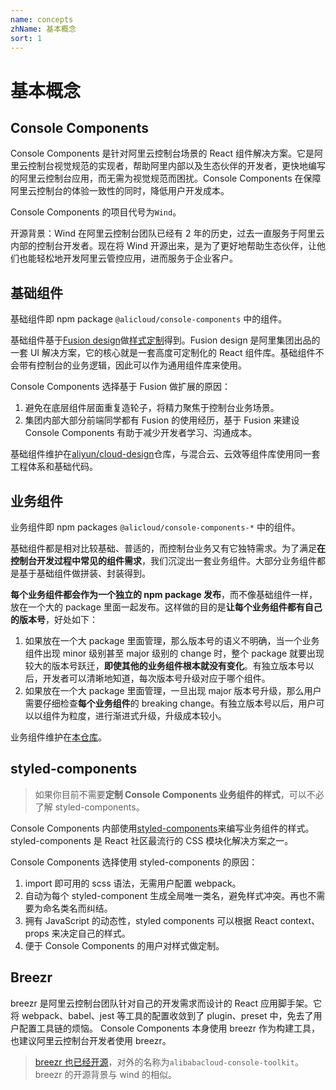 ```yaml
---
name: concepts
zhName: 基本概念
sort: 1
---
```


# 基本概念

## Console Components

Console Components 是针对阿里云控制台场景的 React 组件解决方案。它是阿里云控制台视觉规范的实现者，帮助阿里内部以及生态伙伴的开发者，更快地编写的阿里云控制台应用，而无需为视觉规范而困扰。Console Components 在保障阿里云控制台的体验一致性的同时，降低用户开发成本。

Console Components 的项目代号为`Wind`。

开源背景：Wind 在阿里云控制台团队已经有 2 年的历史，过去一直服务于阿里云内部的控制台开发者。现在将 Wind 开源出来，是为了更好地帮助生态伙伴，让他们也能轻松地开发阿里云管控应用，进而服务于企业客户。

## 基础组件

基础组件即 npm package `@alicloud/console-components` 中的组件。

基础组件基于[Fusion design](https://fusion.design/)做[样式定制](https://fusion.design/component/doc/3077)得到。Fusion design 是阿里集团出品的一套 UI 解决方案，它的核心就是一套高度可定制化的 React 组件库。基础组件不会带有控制台的业务逻辑，因此可以作为通用组件库来使用。

Console Components 选择基于 Fusion 做扩展的原因：

1. 避免在底层组件层面重复造轮子，将精力聚焦于控制台业务场景。
2. 集团内部大部分前端同学都有 Fusion 的使用经历，基于 Fusion 来建设 Console Components 有助于减少开发者学习、沟通成本。

基础组件维护在[aliyun/cloud-design](https://github.com/aliyun/cloud-design)仓库，与混合云、云效等组件库使用同一套工程体系和基础代码。

## 业务组件

业务组件即 npm packages `@alicloud/console-components-*` 中的组件。

基础组件都是相对比较基础、普适的，而控制台业务又有它独特需求。为了满足**在控制台开发过程中常见的组件需求**，我们沉淀出一套业务组件。大部分业务组件都是基于基础组件做拼装、封装得到。

**每个业务组件都会作为一个独立的 npm package 发布**，而不像基础组件一样，放在一个大的 package 里面一起发布。这样做的目的是**让每个业务组件都有自己的版本号**，好处如下：

1. 如果放在一个大 package 里面管理，那么版本号的语义不明确，当一个业务组件出现 minor 级别甚至 major 级别的 change 时，整个 package 就要出现较大的版本号跃迁，**即使其他的业务组件根本就没有变化**。有独立版本号以后，开发者可以清晰地知道，每次版本号升级对应于哪个组件。
2. 如果放在一个大 package 里面管理，一旦出现 major 版本号升级，那么用户需要仔细检查**每个业务组件**的 breaking change。有独立版本号以后，用户可以以组件为粒度，进行渐进式升级，升级成本较小。

业务组件维护在[本仓库](https://github.com/aliyun/alibabacloud-console-components/tree/master/packages)。

## styled-components

> 如果你目前不需要**定制 Console Components 业务组件的样式**，可以不必了解 styled-components。

Console Components 内部使用[styled-components](https://www.styled-components.com/docs/basics)来编写业务组件的样式。styled-components 是 React 社区最流行的 CSS 模块化解决方案之一。

Console Components 选择使用 styled-components 的原因：

1. import 即可用的 scss 语法，无需用户配置 webpack。
2. 自动为每个 styled-component 生成全局唯一类名，避免样式冲突。再也不需要为命名类名而纠结。
3. 拥有 JavaScript 的动态性，styled components 可以根据 React context、props 来决定自己的样式。
4. 便于 Console Components 的用户对样式做定制。

## Breezr

breezr 是阿里云控制台团队针对自己的开发需求而设计的 React 应用脚手架。它将 webpack、babel、jest 等工具的配置收敛到了 plugin、preset 中，免去了用户配置工具链的烦恼。
Console Components 本身使用 breezr 作为构建工具，也建议阿里云控制台开发者使用 breezr。

> [breezr 也已经开源](https://github.com/aliyun/alibabacloud-console-toolkit)，对外的名称为`alibabacloud-console-toolkit`。breezr 的开源背景与 wind 的相似。
